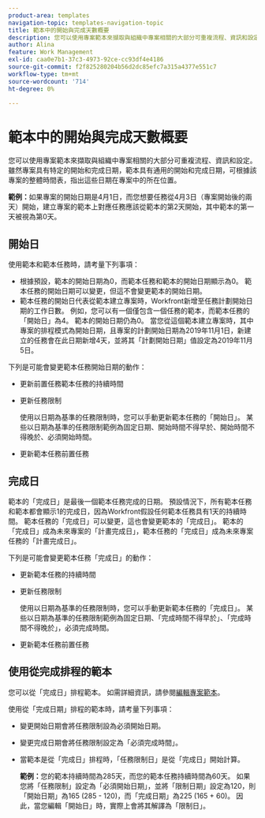 ```yaml
---
product-area: templates
navigation-topic: templates-navigation-topic
title: 範本中的開始與完成天數概要
description: 您可以使用專案範本來擷取與組織中專案相關的大部分可重複流程、資訊和設定。 雖然專案具有特定的開始和完成日期，範本具有通用的開始和完成日期，可根據該專案的整體時間表，指出這些日期在專案中的所在位置。
author: Alina
feature: Work Management
exl-id: caa0e7b1-37c3-4973-92ce-cc93df4e4186
source-git-commit: f2f825280204b56d2dc85efc7a315a4377e551c7
workflow-type: tm+mt
source-wordcount: '714'
ht-degree: 0%

---
```


# 範本中的開始與完成天數概要

您可以使用專案範本來擷取與組織中專案相關的大部分可重複流程、資訊和設定。 雖然專案具有特定的開始和完成日期，範本具有通用的開始和完成日期，可根據該專案的整體時間表，指出這些日期在專案中的所在位置。

**範例：**&#x200B;如果專案的開始日期是4月1日，而您想要任務從4月3日（專案開始後的兩天）開始，建立專案的範本上對應任務應該從範本的第2天開始，其中範本的第一天被視為第0天。

## 開始日

使用範本和範本任務時，請考量下列事項：

* 根據預設，範本的開始日期為0，而範本任務和範本的開始日期顯示為0。 範本任務的開始日期可以變更，但這不會變更範本的開始日期。
* 範本任務的開始日代表從範本建立專案時，Workfront新增至任務計劃開始日期的工作日數。 例如，您可以有一個僅包含一個任務的範本，而範本任務的「開始日」為4。 範本的開始日期仍為0。 當您從這個範本建立專案時，其中專案的排程模式為開始日期，且專案的計劃開始日期為2019年11月1日，新建立的任務會在此日期新增4天，並將其「計劃開始日期」值設定為2019年11月5日。

下列是可能會變更範本任務開始日期的動作：

* 更新前置任務範本任務的持續時間
* 更新任務限制

  使用以日期為基準的任務限制時，您可以手動更新範本任務的「開始日」。 某些以日期為基準的任務限制範例為固定日期、開始時間不得早於、開始時間不得晚於、必須開始時間。

* 更新範本任務前置任務

## 完成日

範本的「完成日」是最後一個範本任務完成的日期。 預設情況下，所有範本任務和範本都會顯示1的完成日，因為Workfront假設任何範本任務具有1天的持續時間。 範本任務的「完成日」可以變更，這也會變更範本的「完成日」。 範本的「完成日」成為未來專案的「計畫完成日」，範本任務的「完成日」成為未來專案任務的「計畫完成日」。

下列是可能會變更範本任務「完成日」的動作：

* 更新範本任務的持續時間
* 更新任務限制

  使用以日期為基準的任務限制時，您可以手動更新範本任務的「完成日」。 某些以日期為基準的任務限制範例為固定日期、「完成時間不得早於」、「完成時間不得晚於」，必須完成時間。

* 更新範本任務前置任務

## 使用從完成排程的範本

您可以從「完成日」排程範本。 如需詳細資訊，請參閱[編輯專案範本](../../../manage-work/projects/create-and-manage-templates/edit-templates.md)。

使用從「完成日期」排程的範本時，請考量下列事項：

* 變更開始日期會將任務限制設為必須開始日期。
* 變更完成日期會將任務限制設定為「必須完成時間」。
* 當範本是從「完成日」排程時，「任務限制日」是從「完成日」開始計算。

  **範例：**&#x200B;您的範本持續時間為285天，而您的範本任務持續時間為60天。 如果您將「任務限制」設定為「必須開始日期」，並將「限制日期」設定為120，則「開始日期」為165 (285 - 120)，而「完成日期」為225 (165 + 60)。 因此，當您編輯「開始日」時，實際上會將其解譯為「限制日」。
